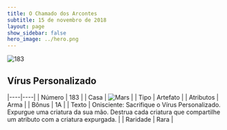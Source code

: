 ```yaml
---
title: O Chamado dos Arcontes
subtitle: 15 de novembro de 2018
layout: page
show_sidebar: false
hero_image: ../hero.png
---
```


![183](https://cdn.keyforgegame.com/media/card_front/pt/341_183_3G89HPF6R2GX_pt.png)

## Vírus Personalizado

|----|----|
| Número | 183 |
| Casa | ![Mars](https://archonarcana.com/images/thumb/d/de/Mars.png/22px-Mars.png "Marte") |
| Tipo | Artefato |
| Atributos | Arma |
| Bônus | 1A |
| Texto | Onisciente: Sacrifique o Vírus Personalizado. Expurgue uma criatura da sua mão. Destrua cada criatura que compartilhe um atributo com a criatura expurgada. |
| Raridade | Rara |
